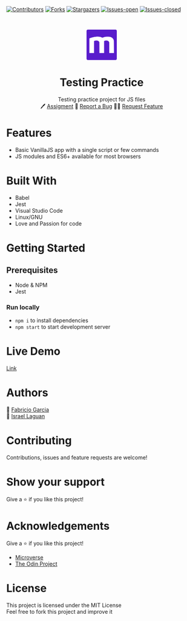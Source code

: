 <!-- PROJECT SHIELDS -->
<!--
*** "reference style" links are used for readability.
*** Reference links are enclosed in brackets [ ] instead of parentheses ( ).
*** See the bottom of this document for the declaration of the reference variables
*** for contributors-url, forks-url, etc. This is an optional, concise syntax you may use.
*** https://www.markdownguide.org/basic-syntax/#reference-style-links
-->

[![Contributors][contributors-shield]][contributors-url]
[![Forks][forks-shield]][forks-url]
[![Stargazers][stars-shield]][stars-url]
[![Issues-open][issues-open-shield]][issues-open-url]
[![Issues-closed][issues-closed-shield]][issues-closed-url]

<!-- PROJECT LOGO -->
<br />
<p align="center">
  <a href="https://www.microverse.org/">
    <img alt="Logo" height="80" src="./img/microverse.png" width="80">
  </a>
  <h1 align="center">
	Testing Practice
  </h1>

  <p align="center">
    Testing practice project for JS files
    <br />
	  🖊️
    <a href="https://www.theodinproject.com/courses/javascript/lessons/testing-practice">Assigment</a>
    🐞
    <a href="https://github.com/fabricio-garcia/testing-practice/issues">Report a Bug</a>
    🙋‍♂️
    <a href="https://github.com/fabricio-garcia/testing-practice/issues">Request Feature</a>
  </p>

# Features

- Basic VanillaJS app with a single script or few commands
- JS modules and ES6+ available for most browsers

# Built With

- Babel
- Jest
- Visual Studio Code
- Linux/GNU
- Love and Passion for code

# Getting Started

## Prerequisites

- Node & NPM
- Jest

### Run locally

- `npm i`  to install dependencies
- `npm start` to start development server

# Live Demo

[Link](http://blue-planner.surge.sh/)

# Authors

👨 [Fabricio Garcia](https://github.com/fabricio-garcia)\
👨 [Israel Laguan](https://github.com/Israel-Laguan)

# Contributing

Contributions, issues and feature requests are welcome!

# Show your support

Give a ⭐️ if you like this project!

# Acknowledgements

Give a ⭐️ if you like this project!

- [Microverse](https://www.microverse.org/)
- [The Odin Project](https://www.theodinproject.com/)

# License

This project is licensed under the MIT License \
Feel free to fork this project and improve it

<!-- MARKDOWN LINKS & IMAGES -->
<!-- https://www.markdownguide.org/basic-syntax/#reference-style-links -->

[contributors-shield]: https://img.shields.io/github/contributors/fabricio-garcia/testing-practice?style=plastic
[contributors-url]: https://github.com/fabricio-garcia/testing-practice/graphs/contributors
[forks-shield]: https://img.shields.io/github/forks/fabricio-garcia/testing-practice?style=plastic
[forks-url]: https://github.com/fabricio-garcia/testing-practice/network/members
[stars-shield]: https://img.shields.io/github/stars/fabricio-garcia/testing-practice?style=plastic
[stars-url]: https://github.com/fabricio-garcia/testing-practice/stargazers
[issues-open-shield]: https://img.shields.io/github/issues/fabricio-garcia/testing-practice?style=plastic
[issues-closed-url]: https://github.com/fabricio-garcia/testing-practice/issues
[issues-closed-shield]: https://img.shields.io/github/issues-closed/fabricio-garcia/testing-practice?style=plastic
[issues-open-url]: https://github.com/fabricio-garcia/testing-practice/issues
